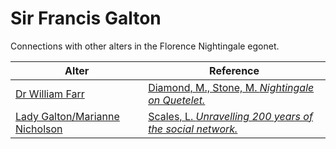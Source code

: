 # Sir Francis Galton
Connections with other alters in the Florence Nightingale egonet.

| Alter  | Reference|
| ------------- |------------- |
| [Dr William Farr](https://github.com/altealo/WilliamFarr/blob/master/README.md)  |[Diamond, M., Stone, M. *Nightingale on Quetelet.*](https://www.jstor.org/stable/2982160?seq=1)|
| [Lady Galton/Marianne Nicholson](https://github.com/altealo/LadyGalton/blob/master/README.md)  |[Scales, L. *Unravelling 200 years of the social network.*](https://www.rigb.org/blog/2014/june/unravelling-200-years-of-the-social-network)|
